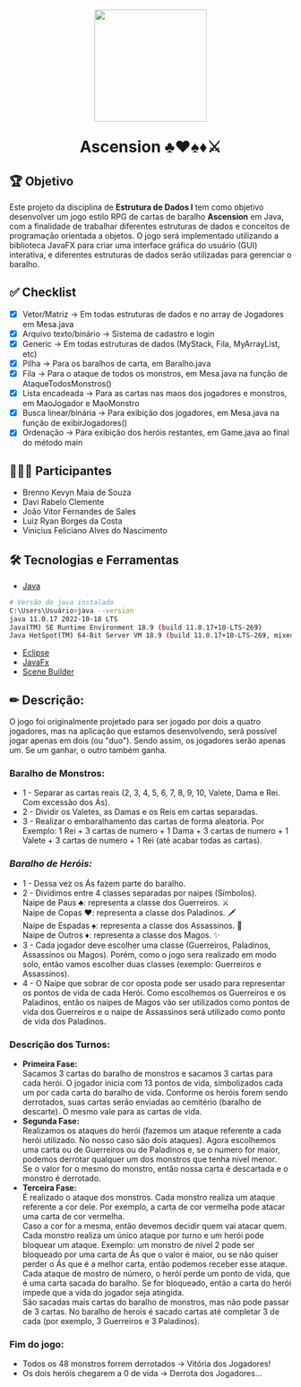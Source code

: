 <h1 align="center">
<img src="https://cdn-icons-png.flaticon.com/512/4099/4099307.png" width="200px">
<p>Ascension ♣♥♠♦⚔</p>
</h1>

## 🏆 Objetivo

Este projeto da disciplina de **Estrutura de Dados I** tem como objetivo desenvolver um jogo estilo RPG de cartas de baralho **Ascension** em Java, com a finalidade de trabalhar diferentes estruturas de dados e conceitos de programação orientada a objetos. O jogo será implementado utilizando a biblioteca JavaFX para criar uma interface gráfica do usuário (GUI) interativa, e diferentes estruturas de dados serão utilizadas para gerenciar o baralho.

## ✅ Checklist

- [X] Vetor/Matriz -> Em todas estruturas de dados e no array de Jogadores em Mesa.java
- [X] Arquivo texto/binário -> Sistema de cadastro e login
- [X] Generic -> Em todas estruturas de dados (MyStack, Fila, MyArrayList, etc)
- [X] Pilha -> Para os baralhos de carta, em Baralho.java
- [X] Fila -> Para o ataque de todos os monstros, em Mesa.java na função de AtaqueTodosMonstros()
- [X] Lista encadeada -> Para as cartas nas maos dos jogadores e monstros, em MaoJogador e MaoMonstro
- [X] Busca linear/binária -> Para exibição dos jogadores, em Mesa.java na função de exibirJogadores()
- [X] Ordenação -> Para exibição dos heróis restantes, em Game.java ao final do método main

## 👨🏾‍💻 Participantes
- Brenno Kevyn Maia de Souza
- Davi Rabelo Clemente
- João Vitor Fernandes de Sales
- Luiz Ryan Borges da Costa
- Vinicius Feliciano Alves do Nascimento

## 🛠 Tecnologias e Ferramentas
- [Java](https://www.oracle.com/br/java/technologies/downloads/)
```bash
# Versão do java instalado
C:\Users\Usuário>java --version
java 11.0.17 2022-10-18 LTS
Java(TM) SE Runtime Environment 18.9 (build 11.0.17+10-LTS-269)
Java HotSpot(TM) 64-Bit Server VM 18.9 (build 11.0.17+10-LTS-269, mixed mode)
```
- [Eclipse](https://www.eclipse.org/downloads/)
- [JavaFx](https://openjfx.io/)
- [Scene Builder](https://gluonhq.com/products/scene-builder/)

## ✏ Descrição:
<p>O jogo foi originalmente projetado para ser jogado por dois a quatro jogadores, mas na aplicação que estamos desenvolvendo, será possível jogar apenas em dois (ou "duo"). Sendo assim, os jogadores serão apenas um. Se um ganhar, o outro também ganha.<br></p>

### **Baralho de Monstros:**
- 1 - Separar as cartas reais (2, 3, 4, 5, 6, 7, 8, 9, 10, Valete, Dama e Rei. Com excessão dos Ás).
- 2 - Dividir os Valetes, as Damas e os Reis em cartas separadas.
- 3 - Realizar o embaralhamento das cartas de forma aleatoria. Por Exemplo: 1 Rei + 3 cartas de numero + 1 Dama + 3 cartas de numero + 1 Valete + 3 cartas de numero + 1 Rei (até acabar todas as cartas).

### ***Baralho de Heróis:*** 
- 1 - Dessa vez os Ás fazem parte do baralho. 
- 2 - Dividimos entre 4 classes separadas por naipes (Símbolos).<br>
    Naipe de Paus ♣: representa a classe dos Guerreiros. ⚔<br>
    Naipe de Copas ♥: representa a classe dos Paladinos. 🗡<br>
    Naipe de Espadas ♠: representa a classe dos Assassinos. 🔪<br>
    Naipe de Outros ♦: representa a classe dos Magos. ✨<br>
- 3 - Cada jogador deve escolher uma classe (Guerreiros, Paladinos, Assassinos ou Magos). Porém, como o jogo sera realizado em modo solo, então vamos escolher duas classes (exemplo: Guerreiros e Assassinos).
- 4 - O Naipe que sobrar de cor oposta pode ser usado para representar os pontos de vida de cada Herói. Como escolhemos os Guerreiros e os Paladinos, então os naipes de Magos vão ser utilizados como pontos de vida dos Guerreiros e o naipe de Assassinos será utilizado como ponto de vida dos Paladinos.
### **Descrição dos Turnos:**
- **Primeira Fase:**<br>
  Sacamos 3 cartas do baralho de monstros e sacamos 3 cartas para cada herói. O jogador inicia com 13 pontos de vida, simbolizados cada um por cada carta do baralho de vida. Conforme os heróis forem sendo derrotados, suas cartas serão enviadas ao cemitério (baralho de descarte). O mesmo vale para as cartas de vida.
- **Segunda Fase:**<br>
    Realizamos os ataques do herói (fazemos um ataque referente a cada herói utilizado. No nosso caso são dois ataques). Agora escolhemos uma carta ou de Guerreiros ou de Paladinos e, se o numero for maior, podemos derrotar qualquer um dos monstros que tenha nivel menor.<br>
    Se o valor for o mesmo do monstro, então nossa carta é descartada e o monstro é derrotado.
- **Terceira Fase:**<br>
    É realizado o ataque dos monstros. Cada monstro realiza um ataque referente a cor dele. Por exemplo, a carta de cor vermelha pode atacar uma carta de cor vermelha.<br>
    Caso a cor for a mesma, então devemos decidir quem vai atacar quem. Cada monstro realiza um único ataque por turno e um herói pode bloquear um ataque.
    Exemplo: um monstro de nível 2 pode ser bloqueado por uma carta de Ás que o valor é maior, ou se não quiser perder o Ás que é a melhor carta, então podemos receber esse ataque.<br>
    Cada ataque de mostro de número, o herói perde um ponto de vida, que é uma carta sacada do baralho. Se for bloqueado, então a carta do herói impede que a vida do jogador seja atingida.<br>
    São sacadas mais cartas do baralho de monstros, mas não pode passar de 3 cartas.
    No baralho de herois é sacado cartas até completar 3 de cada (por exemplo, 3 Guerreiros e 3 Paladinos).

### **Fim do jogo:**
   - Todos os 48 monstros forrem derrotados -> Vitória dos Jogadores!
   - Os dois heróis chegarem a 0 de vida -> Derrota dos Jogadores...
